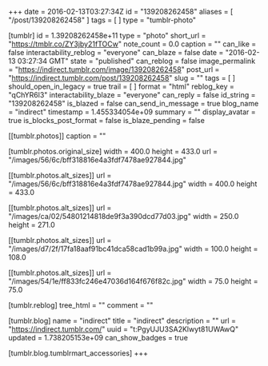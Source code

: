 +++
date = 2016-02-13T03:27:34Z
id = "139208262458"
aliases = [ "/post/139208262458" ]
tags = [ ]
type = "tumblr-photo"

[tumblr]
id = 1.39208262458e+11
type = "photo"
short_url = "https://tmblr.co/ZY3jby21fTOCw"
note_count = 0.0
caption = ""
can_like = false
interactability_reblog = "everyone"
can_blaze = false
date = "2016-02-13 03:27:34 GMT"
state = "published"
can_reblog = false
image_permalink = "https://indirect.tumblr.com/image/139208262458"
post_url = "https://indirect.tumblr.com/post/139208262458"
slug = ""
tags = [ ]
should_open_in_legacy = true
trail = [ ]
format = "html"
reblog_key = "qChYR6l3"
interactability_blaze = "everyone"
can_reply = false
id_string = "139208262458"
is_blazed = false
can_send_in_message = true
blog_name = "indirect"
timestamp = 1.455334054e+09
summary = ""
display_avatar = true
is_blocks_post_format = false
is_blaze_pending = false

[[tumblr.photos]]
caption = ""

[tumblr.photos.original_size]
width = 400.0
height = 433.0
url = "/images/56/6c/bff318816e4a3fdf7478ae927844.jpg"

[[tumblr.photos.alt_sizes]]
url = "/images/56/6c/bff318816e4a3fdf7478ae927844.jpg"
width = 400.0
height = 433.0

[[tumblr.photos.alt_sizes]]
url = "/images/ca/02/54801214818de9f3a390dcd77d03.jpg"
width = 250.0
height = 271.0

[[tumblr.photos.alt_sizes]]
url = "/images/d7/2f/17fa18aaf91bc41dca58cad1b99a.jpg"
width = 100.0
height = 108.0

[[tumblr.photos.alt_sizes]]
url = "/images/54/1e/ff833fc246e47036d164f676f82c.jpg"
width = 75.0
height = 75.0

[tumblr.reblog]
tree_html = ""
comment = ""

[tumblr.blog]
name = "indirect"
title = "indirect"
description = ""
url = "https://indirect.tumblr.com/"
uuid = "t:PgyUJU3SA2Klwyt81UWAwQ"
updated = 1.738205153e+09
can_show_badges = true

[tumblr.blog.tumblrmart_accessories]
+++

